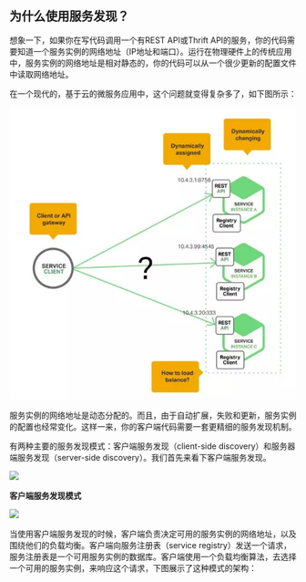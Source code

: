 ## **为什么使用服务发现？**

想象一下，如果你在写代码调用一个有REST API或Thrift API的服务，你的代码需要知道一个服务实例的网络地址（IP地址和端口）。运行在物理硬件上的传统应用中，服务实例的网络地址是相对静态的，你的代码可以从一个很少更新的配置文件中读取网络地址。

在一个现代的，基于云的微服务应用中，这个问题就变得复杂多了，如下图所示：

![img](/static/image/640.webp)

服务实例的网络地址是动态分配的。而且，由于自动扩展，失败和更新，服务实例的配置也经常变化。这样一来，你的客户端代码需要一套更精细的服务发现机制。

有两种主要的服务发现模式：客户端服务发现（client-side discovery）和服务器端服务发现（server-side discovery）。我们首先来看下客户端服务发现。

![](http://mmbiz.qpic.cn/mmbiz/CiaJxoTn5FwrPtaEibEr6eHvJVuVhviaTic7xdW7Dzu3qaWKxVyLZnicBr2yLeoicuxiapt8TtQ8oKQdbn0iaFNyaygjmg/640?wx_fmt=png&tp=webp&wxfrom=5&wx_lazy=1&wx_co=1)

**客户端服务发现模式**

![](http://mmbiz.qpic.cn/mmbiz/CiaJxoTn5FwrPtaEibEr6eHvJVuVhviaTic7AYMJNqNJSt27sMmIUib7KUCOib0ltrwVOoeJFDqybygPz08EbU1dwZpw/640?wx_fmt=png&tp=webp&wxfrom=5&wx_lazy=1&wx_co=1)

当使用客户端服务发现的时候，客户端负责决定可用的服务实例的网络地址，以及围绕他们的负载均衡。客户端向服务注册表（service registry）发送一个请求，服务注册表是一个可用服务实例的数据库。客户端使用一个负载均衡算法，去选择一个可用的服务实例，来响应这个请求，下图展示了这种模式的架构：

